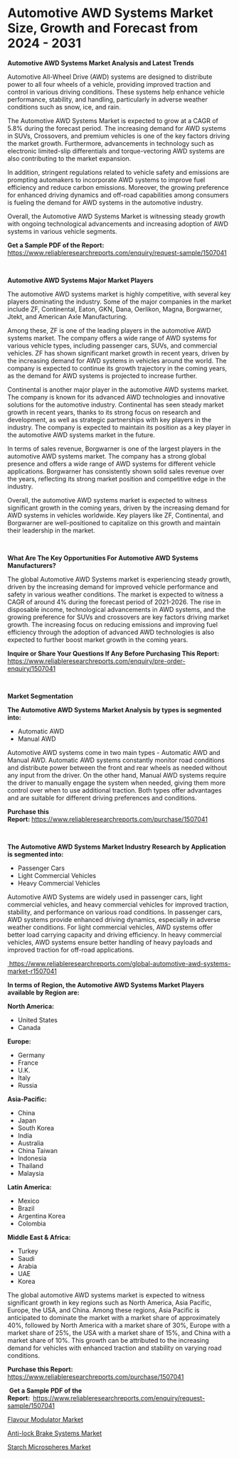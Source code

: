 <p><h1>Automotive AWD Systems Market Size, Growth and Forecast from 2024 - 2031</h1></p><p><strong>Automotive AWD Systems Market Analysis and Latest Trends</strong></p>
<p><p>Automotive All-Wheel Drive (AWD) systems are designed to distribute power to all four wheels of a vehicle, providing improved traction and control in various driving conditions. These systems help enhance vehicle performance, stability, and handling, particularly in adverse weather conditions such as snow, ice, and rain.</p><p>The Automotive AWD Systems Market is expected to grow at a CAGR of 5.8% during the forecast period. The increasing demand for AWD systems in SUVs, Crossovers, and premium vehicles is one of the key factors driving the market growth. Furthermore, advancements in technology such as electronic limited-slip differentials and torque-vectoring AWD systems are also contributing to the market expansion.</p><p>In addition, stringent regulations related to vehicle safety and emissions are prompting automakers to incorporate AWD systems to improve fuel efficiency and reduce carbon emissions. Moreover, the growing preference for enhanced driving dynamics and off-road capabilities among consumers is fueling the demand for AWD systems in the automotive industry.</p><p>Overall, the Automotive AWD Systems Market is witnessing steady growth with ongoing technological advancements and increasing adoption of AWD systems in various vehicle segments.</p></p>
<p><strong>Get a Sample PDF of the Report:&nbsp;</strong> <a href="https://www.reliableresearchreports.com/enquiry/request-sample/1507041">https://www.reliableresearchreports.com/enquiry/request-sample/1507041</a></p>
<p>&nbsp;</p>
<p><strong>Automotive AWD Systems Major Market Players</strong></p>
<p><p>The automotive AWD systems market is highly competitive, with several key players dominating the industry. Some of the major companies in the market include ZF, Continental, Eaton, GKN, Dana, Oerlikon, Magna, Borgwarner, Jtekt, and American Axle Manufacturing.</p><p>Among these, ZF is one of the leading players in the automotive AWD systems market. The company offers a wide range of AWD systems for various vehicle types, including passenger cars, SUVs, and commercial vehicles. ZF has shown significant market growth in recent years, driven by the increasing demand for AWD systems in vehicles around the world. The company is expected to continue its growth trajectory in the coming years, as the demand for AWD systems is projected to increase further.</p><p>Continental is another major player in the automotive AWD systems market. The company is known for its advanced AWD technologies and innovative solutions for the automotive industry. Continental has seen steady market growth in recent years, thanks to its strong focus on research and development, as well as strategic partnerships with key players in the industry. The company is expected to maintain its position as a key player in the automotive AWD systems market in the future.</p><p>In terms of sales revenue, Borgwarner is one of the largest players in the automotive AWD systems market. The company has a strong global presence and offers a wide range of AWD systems for different vehicle applications. Borgwarner has consistently shown solid sales revenue over the years, reflecting its strong market position and competitive edge in the industry.</p><p>Overall, the automotive AWD systems market is expected to witness significant growth in the coming years, driven by the increasing demand for AWD systems in vehicles worldwide. Key players like ZF, Continental, and Borgwarner are well-positioned to capitalize on this growth and maintain their leadership in the market.</p></p>
<p>&nbsp;</p>
<p><strong>What Are The Key Opportunities For Automotive AWD Systems Manufacturers?</strong></p>
<p><p>The global Automotive AWD Systems market is experiencing steady growth, driven by the increasing demand for improved vehicle performance and safety in various weather conditions. The market is expected to witness a CAGR of around 4% during the forecast period of 2021-2026. The rise in disposable income, technological advancements in AWD systems, and the growing preference for SUVs and crossovers are key factors driving market growth. The increasing focus on reducing emissions and improving fuel efficiency through the adoption of advanced AWD technologies is also expected to further boost market growth in the coming years.</p></p>
<p><strong>Inquire or Share Your Questions If Any Before Purchasing This Report:</strong> <a href="https://www.reliableresearchreports.com/enquiry/pre-order-enquiry/1507041">https://www.reliableresearchreports.com/enquiry/pre-order-enquiry/1507041</a></p>
<p>&nbsp;</p>
<p><strong>Market Segmentation</strong></p>
<p><strong>The Automotive AWD Systems Market Analysis by types is segmented into:</strong></p>
<p><ul><li>Automatic AWD</li><li>Manual AWD</li></ul></p>
<p><p>Automotive AWD systems come in two main types - Automatic AWD and Manual AWD. Automatic AWD systems constantly monitor road conditions and distribute power between the front and rear wheels as needed without any input from the driver. On the other hand, Manual AWD systems require the driver to manually engage the system when needed, giving them more control over when to use additional traction. Both types offer advantages and are suitable for different driving preferences and conditions.</p></p>
<p><strong>Purchase this Report:&nbsp;</strong><a href="https://www.reliableresearchreports.com/purchase/1507041">https://www.reliableresearchreports.com/purchase/1507041</a></p>
<p>&nbsp;</p>
<p><strong>The Automotive AWD Systems Market Industry Research by Application is segmented into:</strong></p>
<p><ul><li>Passenger Cars</li><li>Light Commercial Vehicles</li><li>Heavy Commercial Vehicles</li></ul></p>
<p><p>Automotive AWD Systems are widely used in passenger cars, light commercial vehicles, and heavy commercial vehicles for improved traction, stability, and performance on various road conditions. In passenger cars, AWD systems provide enhanced driving dynamics, especially in adverse weather conditions. For light commercial vehicles, AWD systems offer better load carrying capacity and driving efficiency. In heavy commercial vehicles, AWD systems ensure better handling of heavy payloads and improved traction for off-road applications.</p></p>
<p><a href="https://www.reliableresearchreports.com/global-automotive-awd-systems-market-r1507041">&nbsp;https://www.reliableresearchreports.com/global-automotive-awd-systems-market-r1507041</a></p>
<p><strong>In terms of Region, the Automotive AWD Systems Market Players available by Region are:</strong></p>
<p>
    <p> <strong> North America: </strong>
        <ul>
            <li>United States</li>
            <li>Canada</li>
        </ul>
        </p> 
    <p> <strong> Europe: </strong>
        <ul>
            <li>Germany</li>
            <li>France</li>
            <li>U.K.</li>
            <li>Italy</li>
            <li>Russia</li>
        </ul>
        </p> 
    <p> <strong> Asia-Pacific: </strong>
        <ul>
            <li>China</li>
            <li>Japan</li>
            <li>South Korea</li>
            <li>India</li>
            <li>Australia</li>
            <li>China Taiwan</li>
            <li>Indonesia</li>
            <li>Thailand</li>
            <li>Malaysia</li>
        </ul>
        </p> 
    <p> <strong> Latin America: </strong>
        <ul>
            <li>Mexico</li>
            <li>Brazil</li>
            <li>Argentina Korea</li>
            <li>Colombia</li>
        </ul>
        </p> 
    <p> <strong> Middle East & Africa: </strong>
        <ul>
            <li>Turkey</li>
            <li>Saudi</li>
            <li>Arabia</li>
            <li>UAE</li>
            <li>Korea</li>
        </ul>
    </p>
    </p>
<p><p>The global automotive AWD systems market is expected to witness significant growth in key regions such as North America, Asia Pacific, Europe, the USA, and China. Among these regions, Asia Pacific is anticipated to dominate the market with a market share of approximately 40%, followed by North America with a market share of 30%, Europe with a market share of 25%, the USA with a market share of 15%, and China with a market share of 10%. This growth can be attributed to the increasing demand for vehicles with enhanced traction and stability on varying road conditions.</p></p>
<p><strong>Purchase this Report: </strong><a href="https://www.reliableresearchreports.com/purchase/1507041">https://www.reliableresearchreports.com/purchase/1507041</a></p>
<p>&nbsp;<strong>Get a Sample PDF of the Report:&nbsp;&nbsp;</strong><a href="https://www.reliableresearchreports.com/enquiry/request-sample/1507041">https://www.reliableresearchreports.com/enquiry/request-sample/1507041</a></p>
<p><strong></strong></p>
<p><p><a href="https://medium.com/@enosstark/global-flavour-modulator-market-trends-insights-into-growth-opportunities-and-challenges-9faf883e735c">Flavour Modulator Market</a></p><p><a href="https://github.com/yadanielu/Market-Research-Report-List-1/blob/main/anti-lock-brake-systems-market.md">Anti-lock Brake Systems Market</a></p><p><a href="https://medium.com/@mayekuhic78/starch-microspheres-market-size-share-analysis-growth-trends-forecast-2024-2031-c177dd81ed3b">Starch Microspheres Market</a></p></p>